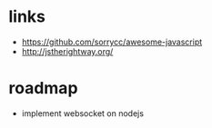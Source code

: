 # links
- https://github.com/sorrycc/awesome-javascript
- http://jstherightway.org/

# roadmap
- implement websocket on nodejs
